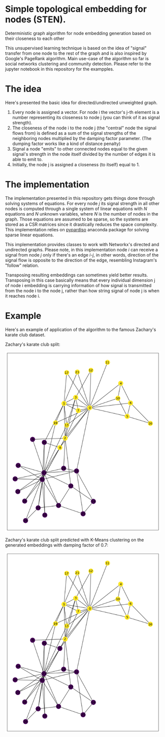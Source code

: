 # Simple topological embedding for nodes (STEN).

Deterministic graph algorithm for node embedding generation based on their closeness to each other

This unsupervised learning technique is based on the idea of "signal" transfer from 
one node to the rest of the graph and is also inspired by Google's PageRank algorithm.
Main use-case of the algorithm so far is social networks clustering and community detection.
Please refer to the jupyter notebook in this repository for the exampples.


# The idea
Here's presented the basic idea for directed/undirected unweighted graph.

1. Every node is assigned a vector. For node i the vector's j-th element is a number representing its closeness to node j (you can think of it as signal strength).
2. The closeness of the node i to the node j (the "central" node the signal flows from) is defined as a sum of the signal strengths of the neighboring nodes multiplied by the damping factor parameter. (The dumping factor works like a kind of distance penalty)
3. Signal a node "emits" to other connected nodes equal to the given signal's strength in the node itself divided by the number of edges it is able to emit to.
4. Initially, the node j is assigned a closeness (to itself) equal to 1.


# The implementation
The implementation presented in this repository gets things done through solving systems of equations.
For every node *j* its signal strength in all other nodes is computed through a single system of linear equations with *N* equations and *N* unknown variables, where *N* is the number of nodes in the graph.
Those equations are assumed to be sparse, so the systems are stored as a CSR matrices since it drastically reduces the space complexity.
This implementation relies on [pypardiso][1] anaconda package for solving sparse linear equations.

This implementation provides classes to work with Networkx's directed and undirected graphs. 
Please note, in this implementation node *i* can receive a signal from node *j* only if there's an edge *i-j*, in other words, direction of the signal flow is opposite to the direction of the edge, resembling Instagram's "follow" relation.


Transposing resulting embeddings can sometimes yield better results.
Transposing in this case basically means that every individual dimension j of node i embedding 
is carrying information of how signal is transmitted from the node i to the node j, rather than 
how string signal of node j is when it reaches node i.

[1]: https://github.com/haasad/PyPardisoProject

# Example
Here's an example of application of the algorithm to the famous Zachary's karate club dataset.

Zachary's karate club split:

![Test split](https://github.com/monomonedula/simple-graph-embedding/blob/master/zachary_expected.png "Zachary's karate club split")

Zachary's karate club split predicted with K-Means clustering on the generated embeddings with damping factor of 0.7:

![Generated split](https://github.com/monomonedula/simple-graph-embedding/blob/master/zachary_computed.png "Zachary's karate club split predicted with K-Means clustering on the generated embeddings with damping factor of 0.7")

